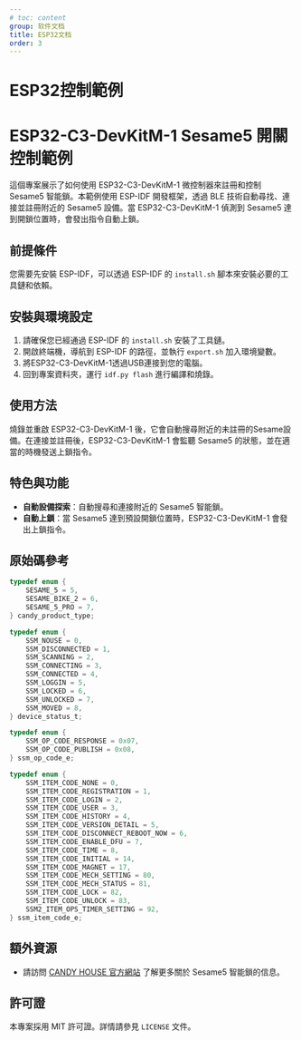 ```yaml
---
# toc: content
group: 软件文档
title: ESP32文档
order: 3
---
```


# ESP32控制範例


# ESP32-C3-DevKitM-1 Sesame5 開關控制範例

這個專案展示了如何使用 ESP32-C3-DevKitM-1 微控制器來註冊和控制 Sesame5 智能鎖。本範例使用 ESP-IDF 開發框架，透過 BLE 技術自動尋找、連接並註冊附近的 Sesame5 設備。當 ESP32-C3-DevKitM-1 偵測到 Sesame5 達到開鎖位置時，會發出指令自動上鎖。

## 前提條件
您需要先安裝 ESP-IDF，可以透過 ESP-IDF 的 `install.sh` 腳本來安裝必要的工具鏈和依賴。

## 安裝與環境設定
1. 請確保您已經通過 ESP-IDF 的 `install.sh` 安裝了工具鏈。
2. 開啟終端機，導航到 ESP-IDF 的路徑，並執行 `export.sh` 加入環境變數。
3. 將ESP32-C3-DevKitM-1透過USB連接到您的電腦。
4. 回到專案資料夾，運行 `idf.py flash` 進行編譯和燒錄。

## 使用方法
燒錄並重啟 ESP32-C3-DevKitM-1 後，它會自動搜尋附近的未註冊的Sesame設備。在連接並註冊後，ESP32-C3-DevKitM-1 會監聽 Sesame5 的狀態，並在適當的時機發送上鎖指令。

## 特色與功能
- **自動設備探索**：自動搜尋和連接附近的 Sesame5 智能鎖。
- **自動上鎖**：當 Sesame5 達到預設開鎖位置時，ESP32-C3-DevKitM-1 會發出上鎖指令。

## 原始碼參考
```c
typedef enum {
    SESAME_5 = 5,
    SESAME_BIKE_2 = 6,
    SESAME_5_PRO = 7,
} candy_product_type;

typedef enum {
    SSM_NOUSE = 0,
    SSM_DISCONNECTED = 1,
    SSM_SCANNING = 2,
    SSM_CONNECTING = 3,
    SSM_CONNECTED = 4,
    SSM_LOGGIN = 5,
    SSM_LOCKED = 6,
    SSM_UNLOCKED = 7,
    SSM_MOVED = 8,
} device_status_t;

typedef enum {
    SSM_OP_CODE_RESPONSE = 0x07,
    SSM_OP_CODE_PUBLISH = 0x08,
} ssm_op_code_e;

typedef enum {
    SSM_ITEM_CODE_NONE = 0,
    SSM_ITEM_CODE_REGISTRATION = 1,
    SSM_ITEM_CODE_LOGIN = 2,
    SSM_ITEM_CODE_USER = 3,
    SSM_ITEM_CODE_HISTORY = 4,
    SSM_ITEM_CODE_VERSION_DETAIL = 5,
    SSM_ITEM_CODE_DISCONNECT_REBOOT_NOW = 6,
    SSM_ITEM_CODE_ENABLE_DFU = 7,
    SSM_ITEM_CODE_TIME = 8,
    SSM_ITEM_CODE_INITIAL = 14,
    SSM_ITEM_CODE_MAGNET = 17,
    SSM_ITEM_CODE_MECH_SETTING = 80,
    SSM_ITEM_CODE_MECH_STATUS = 81,
    SSM_ITEM_CODE_LOCK = 82,
    SSM_ITEM_CODE_UNLOCK = 83,
    SSM2_ITEM_OPS_TIMER_SETTING = 92,
} ssm_item_code_e;
```

## 額外資源
- 請訪問 [CANDY HOUSE 官方網站](https://jp.candyhouse.co/) 了解更多關於 Sesame5 智能鎖的信息。

## 許可證
本專案採用 MIT 許可證。詳情請參見 `LICENSE` 文件。



